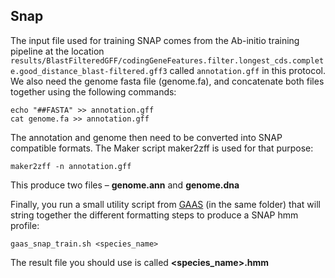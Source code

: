 ## Snap

The input file used for training SNAP comes from the Ab-initio training pipeline at the location `results/BlastFilteredGFF/codingGeneFeatures.filter.longest_cds.complete.good_distance_blast-filtered.gff3` called `annotation.gff` in this protocol. We also need the genome fasta file (genome.fa), and concatenate both files together using the following commands:

```
echo "##FASTA" >> annotation.gff
cat genome.fa >> annotation.gff
```

The annotation and genome then need to be converted into SNAP compatible formats. The Maker script maker2zff is used for that purpose:

```
maker2zff -n annotation.gff
```

This produce two files – **genome.ann** and **genome.dna**


Finally, you run a small utility script from [GAAS](https://github.com/NBISweden/GAAS) (in the same folder) that will string together the different formatting steps to produce a SNAP hmm profile:

```
gaas_snap_train.sh <species_name>
```

The result file you should use is called **<species_name>.hmm**
